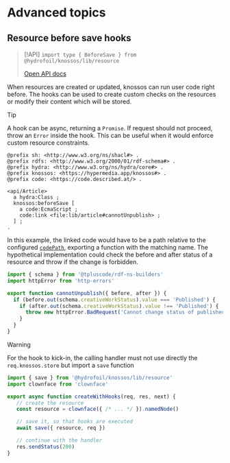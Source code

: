 # Advanced topics

## Resource before save hooks

> [!API]
> `import type { BeforeSave } from @hydrofoil/knossos/lib/resource`
>
> [Open API docs](/api/interfaces/_hydrofoil_knossos_lib_resource.beforesave.html)

When resources are created or updated, knossos can run user code right before. The hooks can be used to create custom checks on the resources or modify their content which will be stored.

> [!TIP]
> A hook can be async, returning a `Promise`. If request should not proceed, throw an `Error` inside the hook. This can be useful when it would enforce custom resource constraints.

```turtle
@prefix sh: <http://www.w3.org/ns/shacl#> .
@prefix rdfs: <http://www.w3.org/2000/01/rdf-schema#> .
@prefix hydra: <http://www.w3.org/ns/hydra/core#> .
@prefix knossos: <https://hypermedia.app/knossos#> .
@prefix code: <https://code.described.at/> .

<api/Article>
  a hydra:Class ;
  knossos:beforeSave [
    a code:EcmaScript ;
    code:link <file:lib/article#cannotUnpublish> ;
  ] ;
.
```

In this example, the linked code would have to be a path relative to the configured [`codePath`](/api/interfaces/_hydrofoil_knossos_server.options.html#codepath), exporting a function with the matching name. The hypothetical implementation could check the before and after status of a resource and throw if the change is forbidden.

```javascript
import { schema } from '@tpluscode/rdf-ns-builders'
import httpError from 'http-errors'

export function cannotUnpublish({ before, after }) {
  if (before.out(schema.creativeWorkStatus).value === 'Published') {
    if (after.out(schema.creativeWorkStatus).value !== 'Published') {
      throw new httpError.BadRequest('Cannot change status of published article')
    }
  }
}
```

> [!WARNING]
> For the hook to kick-in, the calling handler must not use directly the `req.knossos.store` but import a `save` function
>
> ```javascript
> import { save } from '@hydrofoil/knossos/lib/resource'
> import clownface from 'clownface' 
>
> export async function createWithHooks(req, res, next) {
>    // create the resource    
>    const resource = clownface({ /* ... */ }).namedNode()
>
>    // save it, so that hooks are executed
>    await save({ resource, req })
>
>    // continue with the handler
>    res.sendStatus(200)
> }
> ```
